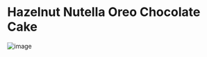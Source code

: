 # Hazelnut Nutella Oreo Chocolate Cake

![image](https://user-images.githubusercontent.com/50277379/138847154-1ef7fc2d-6bb9-40eb-9bc9-b479a86f121d.png)
